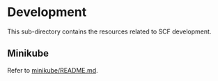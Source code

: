 # Development

This sub-directory contains the resources related to SCF development.

## Minikube

Refer to [minikube/README.md](minikube/README.md).

